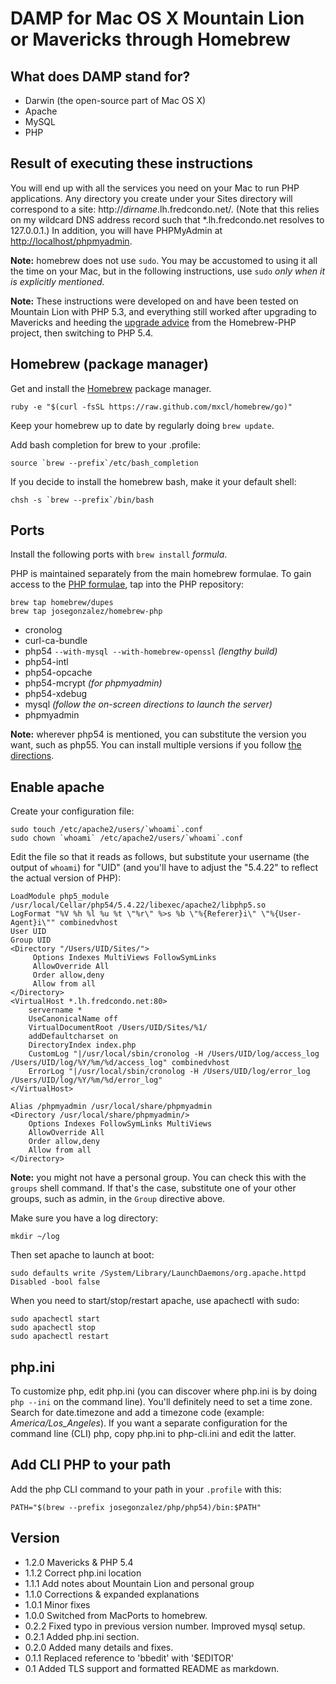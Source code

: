 # DAMP for Mac OS X Mountain Lion or Mavericks through Homebrew

## What does DAMP stand for?

* Darwin (the open-source part of Mac OS X)
* Apache
* MySQL
* PHP

## Result of executing these instructions

You will end up with all the services you need on your Mac to run PHP
applications. Any directory you create under your Sites directory will
correspond to a site: http://<var>dirname</var>.lh.fredcondo.net/. (Note that
this relies on my wildcard DNS address record such that *.lh.fredcondo.net
resolves to 127.0.0.1.) In addition, you will have PHPMyAdmin at
<http://localhost/phpmyadmin>.

**Note:** homebrew does not use `sudo`. You may be accustomed to using it all
the time on your Mac, but in the following instructions, use `sudo` *only when
it is explicitly mentioned.*

**Note:** These instructions were developed on and have been tested on Mountain
Lion with PHP 5.3, and everything still worked after upgrading to Mavericks and
heeding the [upgrade advice][mavad] from the Homebrew-PHP project, then
switching to PHP 5.4.

## Homebrew (package manager)

Get and install the [Homebrew][brew] package manager.

```shell
ruby -e "$(curl -fsSL https://raw.github.com/mxcl/homebrew/go)"
```

Keep your homebrew up to date by regularly doing `brew update`.

Add bash completion for brew to your .profile:

```shell
source `brew --prefix`/etc/bash_completion
```

If you decide to install the homebrew bash, make it your default shell:

```shell
chsh -s `brew --prefix`/bin/bash
```

## Ports

Install the following ports with `brew install` *formula*.

PHP is maintained separately from the main homebrew formulae. To gain access to
the [PHP formulae][github], tap into the PHP repository:

```shell
brew tap homebrew/dupes
brew tap josegonzalez/homebrew-php
```

* cronolog
* curl-ca-bundle
* php54 `--with-mysql --with-homebrew-openssl` _(lengthy build)_
* php54-intl
* php54-opcache
* php54-mcrypt _(for phpmyadmin)_
* php54-xdebug
* mysql _(follow the on-screen directions to launch the server)_
* phpmyadmin

**Note:** wherever php54 is mentioned, you can substitute the version
you want, such as php55. You can install multiple versions if you follow
[the directions][phpmult].

## Enable apache

Create your configuration file:

```shell
sudo touch /etc/apache2/users/`whoami`.conf
sudo chown `whoami` /etc/apache2/users/`whoami`.conf
```

Edit the file so that it reads as follows, but substitute your username (the
output of `whoami`) for "UID" (and you'll have to adjust the "5.4.22" to
reflect the actual version of PHP):

```apacheconf
LoadModule php5_module    /usr/local/Cellar/php54/5.4.22/libexec/apache2/libphp5.so
LogFormat "%V %h %l %u %t \"%r\" %>s %b \"%{Referer}i\" \"%{User-Agent}i\"" combinedvhost
User UID
Group UID
<Directory "/Users/UID/Sites/">
	 Options Indexes MultiViews FollowSymLinks
	 AllowOverride All
	 Order allow,deny
	 Allow from all
</Directory>
<VirtualHost *.lh.fredcondo.net:80>
	servername *
	UseCanonicalName off
	VirtualDocumentRoot /Users/UID/Sites/%1/
	addDefaultcharset on
	DirectoryIndex index.php
	CustomLog "|/usr/local/sbin/cronolog -H /Users/UID/log/access_log /Users/UID/log/%Y/%m/%d/access_log" combinedvhost
	ErrorLog "|/usr/local/sbin/cronolog -H /Users/UID/log/error_log /Users/UID/log/%Y/%m/%d/error_log"
</VirtualHost>

Alias /phpmyadmin /usr/local/share/phpmyadmin
<Directory /usr/local/share/phpmyadmin/>
	Options Indexes FollowSymLinks MultiViews
	AllowOverride All
	Order allow,deny
	Allow from all
</Directory>
```

**Note:** you might not have a personal group. You can check this with the
`groups` shell command. If that's the case, substitute one of your other groups,
such as admin, in the `Group` directive above.

Make sure you have a log directory:

```shell
mkdir ~/log
```
Then set apache to launch at boot:

```shell
sudo defaults write /System/Library/LaunchDaemons/org.apache.httpd Disabled -bool false
```

When you need to start/stop/restart apache, use apachectl with sudo:

```shell
sudo apachectl start
sudo apachectl stop
sudo apachectl restart
```

## php.ini

To customize php, edit php.ini (you can discover where php.ini is by doing `php --ini`
on the command line). You'll definitely need to set a time zone. Search for
date.timezone and add a timezone code (example: *America/Los_Angeles*). If you
want a separate configuration for the command line (CLI) php, copy php.ini to
php-cli.ini and edit the latter.

## Add CLI PHP to your path

Add the php CLI command to your path in your `.profile` with this:

```shell
PATH="$(brew --prefix josegonzalez/php/php54)/bin:$PATH"
```

## Version
* 1.2.0 Mavericks & PHP 5.4
* 1.1.2 Correct php.ini location
* 1.1.1 Add notes about Mountain Lion and personal group
* 1.1.0 Corrections & expanded explanations
* 1.0.1 Minor fixes
* 1.0.0 Switched from MacPorts to homebrew.
* 0.2.2 Fixed typo in previous version number. Improved mysql setup.
* 0.2.1 Added php.ini section.
* 0.2.0 Added many details and fixes.
* 0.1.1  Replaced reference to 'bbedit' with '$EDITOR'
* 0.1 Added TLS support and formatted README as markdown.

[brew]: http://brew.sh/
[github]: https://github.com/josegonzalez/homebrew-php
[mavad]: https://github.com/josegonzalez/homebrew-php#common-upgrade-issues
[phpmult]: https://github.com/josegonzalez/homebrew-php/#installing-multiple-versions
